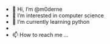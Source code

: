 - 👋 Hi, I’m @m0derne
- 👀 I’m interested in computer science
- 🌱 I’m currently learning python
- 
- 📫 How to reach me ...

<!---
m0derne/m0derne is a ✨ special ✨ repository because its `README.md` (this file) appears on your GitHub profile.
You can click the Preview link to take a look at your changes.
--->
